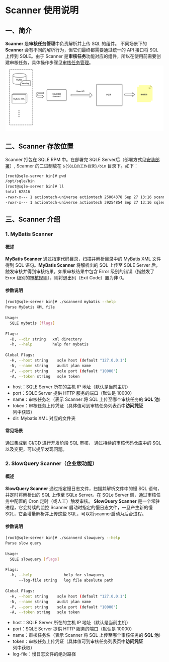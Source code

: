 # Scanner 使用说明

## 一、简介
**Scanner** 是**审核任务管理**中负责解析并上传 SQL 的组件。 不同场景下的 **Scanner** 会有不同的解析行为，但它们最终都需要通过统一的 API 接口将 SQL 上传到 SQLE。由于 Scanner 是**审核任务**功能对应的组件，所以在使用前需要创建审核任务，具体操作步骤见[审核任务管理](./auditplan_management.md)。
![auditplan_list](./pictures/auditplan_scanner_arch.png)

## 二、Scanner 存放位置
Scanner 打包在 SQLE RPM 中。在部署完 SQLE Server后（部署方式见[安装部署](../../2.deploy/overview.md)）, Scanner 的二进制放在 `${SQLE的工作目录}/bin` 目录下。如下：

```sh
[root@sqle-server bin]# pwd
/opt/sqle/bin
[root@sqle-server bin]# ll
total 62816
-rwxr-x--- 1 actiontech-universe actiontech 25064378 Sep 27 13:16 scannerd
-rwxr-x--- 1 actiontech-universe actiontech 39254854 Sep 27 13:16 sqled
```
## 三、Scanner 介绍
### 1. MyBatis Scanner
#### 概述
**MyBatis Scanner** 通过指定代码目录，扫描并解析目录中的 MyBatis XML 文件得到 SQL 语句。**MyBatis Scanner** 将解析出的 SQL 上传至 SQLE Server 后，触发审核并得到审核结果。如果审核结果中包含 Error 级别的错误（指触发了 Error 级别的[审核规则](../3.3_template/rule_template_management.md)），则将退出码（Exit Code）置为非 0。
#### 参数说明
```sh
[root@sqle-server bin]# ./scannerd mybatis --help
Parse MyBatis XML file

Usage:
  SQLE mybatis [flags]

Flags:
  -D, --dir string   xml directory
  -h, --help         help for mybatis

Global Flags:
  -H, --host string    sqle host (default "127.0.0.1")
  -N, --name string    audit plan name
  -P, --port string    sqle port (default "10000")
  -A, --token string   sqle token
```
* host：SQLE Server 所在的主机 IP 地址（默认是当前主机）
* port：SQLE Server 提供 HTTP 服务的端口（默认是 10000）
* name：审核任务名（表示 Scanner 将 SQL 上传至哪个审核任务的 **SQL 池**）
* token：审核任务上传凭证（具体值可到审核任务列表页中**访问凭证**列中获取）
* dir: Mybatis XML 对应的文件夹
#### 常见场景
通过集成到 CI/CD 进行开发阶段 SQL 审核， 通过持续的审核代码仓库中的 SQL 以及变更，可以提早发现问题。

### 2. SlowQuery Scanner（企业版功能）
#### 概述
**SlowQuery Scanner** 通过指定慢日志文件，扫描并解析文件中的慢 SQL 语句，并定时将解析出的 SQL 上传至 SQLe Server。在 SQLe Server 侧，通过审核任务中配置的 Cron 定时（或人工）触发审核。
**SlowQuery Scanner** 是一个常驻进程，它会持续的监控 Scanner 启动时指定的慢日志文件，一旦产生新的慢 SQL，它会增量解析并上传这些 SQL，可以将scanner启动为后台进程。
#### 参数说明
```sh
[root@sqle-server bin]# ./scannerd slowquery --help
Parse slow query

Usage:
  SQLE slowquery [flags]

Flags:
  -h, --help              help for slowquery
      --log-file string   log file absolute path

Global Flags:
  -H, --host string    sqle host (default "127.0.0.1")
  -N, --name string    audit plan name
  -P, --port string    sqle port (default "10000")
  -A, --token string   sqle token
```
* host：SQLE Server 所在的主机 IP 地址（默认是当前主机）
* port：SQLE Server 提供 HTTP 服务的端口（默认是 10000）
* name：审核任务名（表示 Scanner 将 SQL 上传至哪个审核任务的 **SQL 池**）
* token：审核任务上传凭证（具体值可到审核任务列表页中**访问凭证**列中获取）
* log-file：慢日志文件的绝对路径
